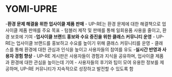 # YOMI-UPRE
-**환경 문제 해결을 위한 업사이클 제품 판매**
    - UP-RE는 환경 문제에 대한 해결책으로 업사이클 제품 판매를 주요 목표
    - 텀블러 제작 및 판매를 통해 일회용품 사용을 줄이고, 환경 보호에 기여
 -**업사이클 브랜드 홍보와 수요 증진을 위한 클래스 커뮤니티 운영**
    - UP-RE는 업사이클 브랜드를 홍보하고 수요를 높이기 위해 클래스 커뮤니티를 운영
    - 클래스를 통해 환경에 대한 관심과 인식을 높이고 사용자들의 참여를 유도
-**실시간 반영과 사용자 경험 향상**
    - UP-RE 게시판은 사용자들이 경험과 지식을 공유하며, 업사이클 제품과 환경에 대한 관심을 높이는데 기여
    - 사용자들의 후기와 팁이 모여 유용한 정보를 제공하며, UP-RE 커뮤니티가 지속적으로 성장하고 발전할 수 있도록 함
